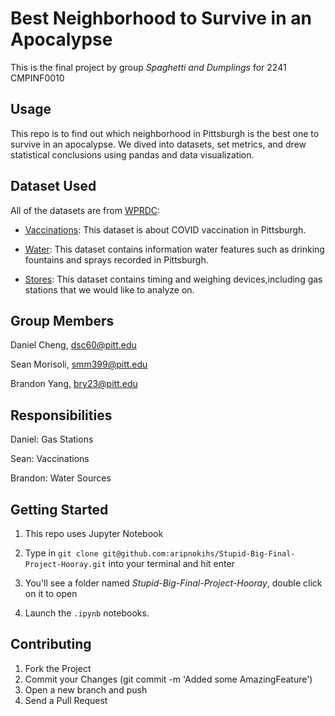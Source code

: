 # Best Neighborhood to Survive in an Apocalypse

This is the final project by group *Spaghetti and Dumplings* for 2241 CMPINF0010

## Usage

This repo is to find out which neighborhood in Pittsburgh is the best one to survive in an apocalypse. We dived into datasets, set metrics, and drew statistical conclusions using pandas and data visualization.

## Dataset Used

All of the datasets are from [WPRDC](https://data.wprdc.org/dataset/):

* [Vaccinations](https://data.wprdc.org/dataset/allegheny-county-covid-19-vaccinations): This dataset is about COVID vaccination in Pittsburgh. 

* [Water](https://data.wprdc.org/dataset/city-water-features): This dataset contains information water features such as drinking fountains and sprays recorded in Pittsburgh.

* [Stores](https://data.wprdc.org/dataset/allegheny-county-weights-and-measures-inspections/resource/bac0a05c-71b5-4634-96b9-10cc8a20102d): This dataset contains timing and weighing devices,including gas stations that we would like to analyze on.  
 
## Group Members

Daniel Cheng, dsc60@pitt.edu

Sean Morisoli, smm399@pitt.edu

Brandon Yang, bry23@pitt.edu

## Responsibilities 

Daniel: Gas Stations

Sean: Vaccinations

Brandon: Water Sources

## Getting Started

1. This repo uses Jupyter Notebook

2. Type in `git clone git@github.com:aripnokihs/Stupid-Big-Final-Project-Hooray.git` into your terminal and hit enter

3. You'll see a folder named *Stupid-Big-Final-Project-Hooray*, double click on it to open

4. Launch the `.ipynb` notebooks.

## Contributing

1. Fork the Project
2. Commit your Changes (git commit -m 'Added some AmazingFeature')
3. Open a new branch and push
4. Send a Pull Request
